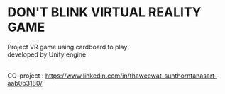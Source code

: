 # DON'T BLINK VIRTUAL REALITY GAME<br>
Project VR game using cardboard to play<br>
developed by Unity engine<br><br>

CO-project : https://www.linkedin.com/in/thaweewat-sunthorntanasart-aab0b3180/
